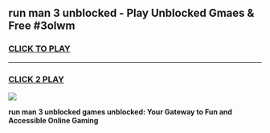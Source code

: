 
## run man 3 unblocked - Play Unblocked Gmaes & Free #3olwm
<h3>
<a href="https://news.freeplayer.one?title=run_man_3_unblocked&ref=26F">CLICK TO PLAY</a></h3>
<hr>

<h3>
<a href="https://news.freeplayer.one?title=run_man_3_unblocked&ref=26F">CLICK 2 PLAY</a>
  
</h3>

<a href="https://news.freeplayer.one?title=run_man_3_unblocked&ref=26F/"><img src="https://clearcache.store/games.png"></a>


**run man 3 unblocked games unblocked: Your Gateway to Fun and Accessible Online Gaming**
